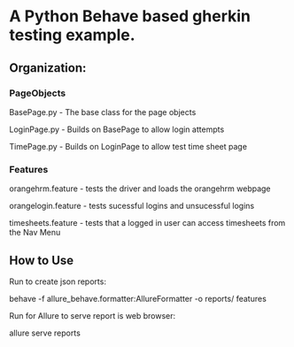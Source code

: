 # A Python Behave based gherkin testing example.

## Organization:

### PageObjects

BasePage.py - The base class for the page objects

LoginPage.py - Builds on BasePage to allow login attempts

TimePage.py - Builds on LoginPage to allow test time sheet page

### Features

orangehrm.feature - tests the driver and loads the orangehrm webpage

orangelogin.feature - tests sucessful logins and unsucessful logins

timesheets.feature - tests that a logged in user can access timesheets from the Nav Menu

## How to Use

Run to create json reports:

behave -f allure_behave.formatter:AllureFormatter -o reports/ features

Run for Allure to serve report is web browser:

allure serve reports
